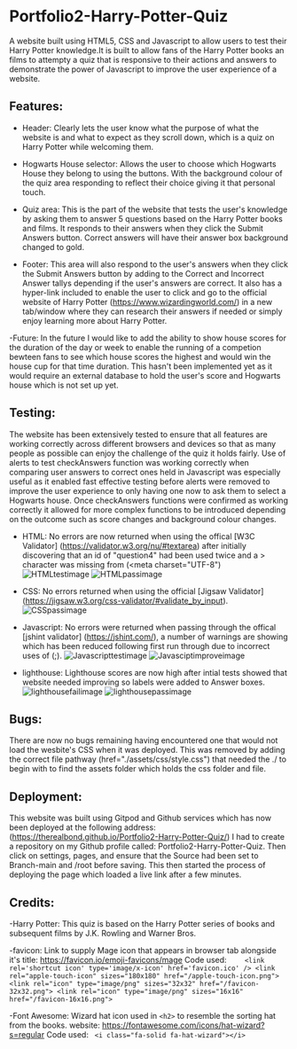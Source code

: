 # Portfolio2-Harry-Potter-Quiz
A website built using HTML5, CSS and Javascript to allow users to test their Harry Potter knowledge.It is built to allow fans of the Harry Potter books an films to attempty a quiz that is responsive to their actions and answers to demonstrate the power of Javascript to improve the user experience of a website.

## Features:

- Header: Clearly lets the user know what the purpose of what the website is and what to expect as they scroll down, which is a quiz on Harry Potter while welcoming them.

- Hogwarts House selector: Allows the user to choose which Hogwarts House they belong to using the buttons. With the background colour of the quiz area responding to reflect their choice giving it that personal touch.

- Quiz area: This is the part of the website that tests the user's knowledge by asking them to answer 5 questions based on the Harry Potter books and films. It responds to their answers when they click the Submit Answers button. Correct answers will have their answer box background changed to gold.

- Footer: This area will also respond to the user's answers when they click the Submit Answers button by adding to the Correct and Incorrect Answer tallys depending if the user's answers are correct. It also has a hyper-link included to enable the user to click and go to the official website of Harry Potter (https://www.wizardingworld.com/) in a new tab/window where they can research their answers if needed or simply enjoy learning more about Harry Potter.

-Future: In the future I would like to add the ability to show house scores for the duration of the day or week to enable the running of a competion bewteen fans to see which house scores the highest and would win the house cup for that time duration. This hasn't been implemented yet as it would require an external database to hold the user's score and Hogwarts house which is not set up yet.

## Testing:

The website has been extensively tested to ensure that all features are working correctly across different browsers and devices so that as many people as possible can enjoy the challenge of the quiz it holds fairly.
Use of alerts to test checkAnswers function was working correctly when comparing user answers to correct ones held in Javascript was especially useful as it enabled fast effective testing before alerts were removed to improve the user experience to only having one now to ask them to select a Hogwarts house. Once checkAnswers functions were confirmed as working correctly it allowed for more complex functions to be introduced depending on the outcome such as score changes and background colour changes.

- HTML: No errors are now returned when using the offical [W3C Validator] (https://validator.w3.org/nu/#textarea) after initially discovering that an id of "question4" had been used twice and a > character was missing from (<meta charset="UTF-8")
![HTMLtestimage](../Portfolio2-Harry-Potter-Quiz/assets/images/htmltest.png)
![HTMLpassimage](../Portfolio2-Harry-Potter-Quiz/assets/images/htmlpass.png)

- CSS: No errors returned when using the official [Jigsaw Validator] (https://jigsaw.w3.org/css-validator/#validate_by_input).
![CSSpassimage](../Portfolio2-Harry-Potter-Quiz/assets/images/cssjigsawpass.png)

- Javascript: No errors were returned when passing through the offical [jshint validator] (https://jshint.com/), a number of warnings are showing which has been reduced following first run through due to incorrect uses of (;).
![Javascripttestimage](../Portfolio2-Harry-Potter-Quiz/assets/images/jshinttest.png)
![Javasciptimproveimage](../Portfolio2-Harry-Potter-Quiz/assets/images/jshintimprove.png)

- lighthouse: Lighthouse scores are now high after intial tests showed that website needed improving so labels were added to Answer boxes.
![lighthousefailimage](../Portfolio2-Harry-Potter-Quiz/assets/images/lighthousefail.png)
![lighthousepassimage](../Portfolio2-Harry-Potter-Quiz/assets/images/lighthousepass.png)

## Bugs: 
There are now no bugs remaining having encountered one that would not load the wesbite's CSS when it was deployed. This was removed by adding the correct file pathway (href="./assets/css/style.css") that needed the ./ to begin with to find the assets folder which holds the css folder and file.

## Deployment:
 This website was built using Gitpod and Github services which has now been deployed at the following address: (https://therealbond.github.io/Portfolio2-Harry-Potter-Quiz/)
I had to create a repository on my Github profile called: Portfolio2-Harry-Potter-Quiz. 
Then click on settings, pages, and ensure that the Source had been set to Branch-main and /root before saving.
This then started the process of deploying the page which loaded a live link after a few minutes.

## Credits:

-Harry Potter:
This quiz is based on the Harry Potter series of books and subsequent films by J.K. Rowling and Warner Bros.


-favicon: Link to supply Mage icon that appears in browser tab alongside it's title:
 https://favicon.io/emoji-favicons/mage
Code used: ```    <link rel='shortcut icon' type='image/x-icon' href='favicon.ico' />
    <link rel="apple-touch-icon" sizes="180x180" href="/apple-touch-icon.png">
    <link rel="icon" type="image/png" sizes="32x32" href="/favicon-32x32.png">
    <link rel="icon" type="image/png" sizes="16x16" href="/favicon-16x16.png">```
    
-Font Awesome: Wizard hat icon used in ```<h2>``` to resemble the sorting hat from the books.
  website: https://fontawesome.com/icons/hat-wizard?s=regular
Code used: ``` <i class="fa-solid fa-hat-wizard"></i>```
